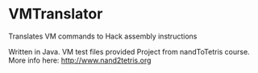 # VMTranslator
Translates VM commands to Hack assembly instructions

Written in Java. VM test files provided
Project from nandToTetris course. More info here: http://www.nand2tetris.org
